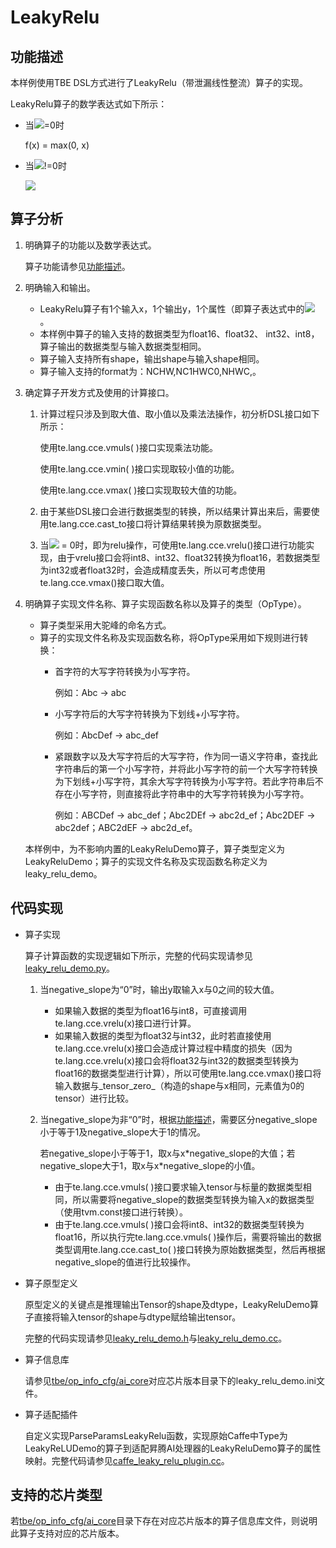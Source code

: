# LeakyRelu<a name="ZH-CN_TOPIC_0302083167"></a>

## 功能描述<a name="section7526288579"></a>

本样例使用TBE DSL方式进行了LeakyRelu（带泄漏线性整流）算子的实现。

LeakyRelu算子的数学表达式如下所示：

-   当![](https://images.gitee.com/uploads/images/2020/1223/172610_5cf5fb2a_5474059.png)=0时

    f\(x\) = max\(0, x\)

-   当![](https://images.gitee.com/uploads/images/2020/1223/172704_b8bfda6c_5474059.png)!=0时

    ![](https://images.gitee.com/uploads/images/2020/1223/172738_ce94c6e6_5474059.png)


## 算子分析<a name="section1043174819574"></a>

1.  明确算子的功能以及数学表达式。

    算子功能请参见[功能描述](#section7526288579)。

2.  明确输入和输出。
    -   LeakyRelu算子有1个输入x，1个输出y，1个属性（即算子表达式中的![](https://images.gitee.com/uploads/images/2021/0426/102929_a40abaef_5474059.png) 。
    -   本样例中算子的输入支持的数据类型为float16、float32、 int32、int8，算子输出的数据类型与输入数据类型相同。
    -   算子输入支持所有shape，输出shape与输入shape相同。
    -   算子输入支持的format为：NCHW,NC1HWC0,NHWC,。

3.  确定算子开发方式及使用的计算接口。
    1.  计算过程只涉及到取大值、取小值以及乘法法操作，初分析DSL接口如下所示：

        使用te.lang.cce.vmuls\( \)接口实现乘法功能。

        使用te.lang.cce.vmin\( \)接口实现取较小值的功能。

        使用te.lang.cce.vmax\( \)接口实现取较大值的功能。

    2.  由于某些DSL接口会进行数据类型的转换，所以结果计算出来后，需要使用te.lang.cce.cast\_to接口将计算结果转换为原数据类型。
    3.  当![](https://images.gitee.com/uploads/images/2021/0426/102929_a40abaef_5474059.png)  = 0时，即为relu操作，可使用te.lang.cce.vrelu\(\)接口进行功能实现，由于vrelu接口会将int8、int32、float32转换为float16，若数据类型为int32或者float32时，会造成精度丢失，所以可考虑使用te.lang.cce.vmax\(\)接口取大值。

4.  明确算子实现文件名称、算子实现函数名称以及算子的类型（OpType）。

    -   算子类型采用大驼峰的命名方式。
    -   算子的实现文件名称及实现函数名称，将OpType采用如下规则进行转换：
        -   首字符的大写字符转换为小写字符。

            例如：Abc -\> abc

        -   小写字符后的大写字符转换为下划线+小写字符。

            例如：AbcDef -\> abc\_def

        -   紧跟数字以及大写字符后的大写字符，作为同一语义字符串，查找此字符串后的第一个小写字符，并将此小写字符的前一个大写字符转换为下划线+小写字符，其余大写字符转换为小写字符。若此字符串后不存在小写字符，则直接将此字符串中的大写字符转换为小写字符。

            例如：ABCDef -\> abc\_def；Abc2DEf -\> abc2d\_ef；Abc2DEF -\> abc2def；ABC2dEF -\> abc2d\_ef。



    本样例中，为不影响内置的LeakyReluDemo算子，算子类型定义为LeakyReluDemo；算子的实现文件名称及实现函数名称定义为leaky\_relu\_demo。


## 代码实现<a name="section657125913571"></a>

-   算子实现

    算子计算函数的实现逻辑如下所示，完整的代码实现请参见[leaky\_relu\_demo.py](../tbe/impl/leaky_relu_demo.py)。

    1.  当negative\_slope为“0”时，输出y取输入x与0之间的较大值。
        -   如果输入数据的类型为float16与int8，可直接调用te.lang.cce.vrelu\(x\)接口进行计算。
        -   如果输入数据的类型为float32与int32，此时若直接使用te.lang.cce.vrelu\(x\)接口会造成计算过程中精度的损失（因为te.lang.cce.vrelu\(x\)接口会将float32与int32的数据类型转换为float16的数据类型进行计算），所以可使用te.lang.cce.vmax\(\)接口将输入数据与_tensor\_zero_（构造的shape与x相同，元素值为0的tensor）进行比较。

    2.  当negative\_slope为非“0”时，根据[功能描述](#section7526288579)，需要区分negative\_slope小于等于1及negative\_slope大于1的情况。

        若negative\_slope小于等于1，取x与x\*negative\_slope的大值；若negative\_slope大于1，取x与x\*negative\_slope的小值。

        -   由于te.lang.cce.vmuls\( \)接口要求输入tensor与标量的数据类型相同，所以需要将negative\_slope的数据类型转换为输入x的数据类型（使用tvm.const接口进行转换）。
        -   由于te.lang.cce.vmuls\( \)接口会将int8、int32的数据类型转换为float16，所以执行完te.lang.cce.vmuls\( \)操作后，需要将输出的数据类型调用te.lang.cce.cast\_to\( \)接口转换为原始数据类型，然后再根据negative\_slope的值进行比较操作。


-   算子原型定义

    原型定义的关键点是推理输出Tensor的shape及dtype，LeakyReluDemo算子直接将输入tensor的shape与dtype赋给输出tensor。

    完整的代码实现请参见[leaky\_relu\_demo.h](../op_proto/leaky_relu_demo.h)与[leaky\_relu\_demo.cc](../op_proto/leaky_relu_demo.cc)。

-   算子信息库

    请参见[tbe/op\_info\_cfg/ai\_core](../tbe/op_info_cfg/ai_core)对应芯片版本目录下的leaky\_relu\_demo.ini文件。

-   算子适配插件

    自定义实现ParseParamsLeakyRelu函数，实现原始Caffe中Type为LeakyReLUDemo的算子到适配昇腾AI处理器的LeakyReluDemo算子的属性映射。完整代码请参见[caffe\_leaky\_relu\_plugin.cc](../framework/caffe_plugin/caffe_leaky_relu_plugin.cc)。


## 支持的芯片类型<a name="section13382182116471"></a>

若[tbe/op\_info\_cfg/ai\_core](../tbe/op_info_cfg/ai_core)目录下存在对应芯片版本的算子信息库文件，则说明此算子支持对应的芯片版本。

